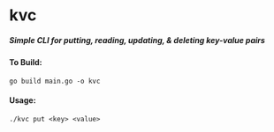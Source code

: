 # kvc
##### Simple CLI for putting, reading, updating, & deleting key-value pairs

#### To Build:
``go build main.go -o kvc``

#### Usage:
``./kvc put <key> <value>``
